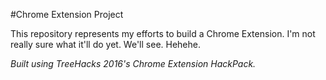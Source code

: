 #Chrome Extension Project

This repository represents my efforts to build a Chrome Extension. I'm not really sure what it'll do yet. We'll see. Hehehe.

*Built using TreeHacks 2016's Chrome Extension HackPack.*

